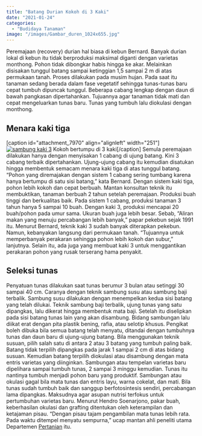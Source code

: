 ```yaml
---
title: "Batang Durian Kokoh di 3 Kaki"
date: "2021-01-24"
categories: 
  - "Budidaya Tanaman"
image: "/images/Gambar_duren_1024x655.jpg"
---
```


Peremajaan (recovery) durian hal biasa di kebun Bernard. Banyak durian lokal di kebun itu tidak berproduksi maksimal diganti dengan varietas monthong. Pohon tidak dibongkar habis hingga ke akar. Melainkan disisakan tunggul batang sampai ketinggian 1,5 sampai 2 m di atas permukaan tanah. Proses dilakukan pada musim hujan. Pada saat itu tanaman sedang berada dalam fase vegetatif sehingga tunas-tunas baru cepat tumbuh dipuncak tunggul. Beberapa cabang lengkap dengan daun di bawah pangkasan dipertahankan. Tujuannya agar tanaman tidak mati dan cepat mengeluarkan tunas baru. Tunas yang tumbuh lalu diokulasi dengan monthong.

## Menara kaki tiga

\[caption id="attachment\_7970" align="alignleft" width="251"\][![sambung kaki 3](/images/Gambar_3kaki_648x768.jpg)](http://localhost/mitra/wp-content/uploads/2021/01/Gambar_3kaki_648x768.jpg) Kokoh bertumpu di 3 kaki\[/caption\] Semula peremajaan dilakukan hanya dengan menyisakan 1 cabang di ujung batang. Kini 3 cabang terbaik dipertahankan. Ujung-ujung cabang itu kemudian disatukan hingga membentuk semacam menara kaki tiga di atas tunggul batang. “Pohon yang diremajakan dengan sistem 1 cabang sering tumbang karena hanya bertumpu di satu sisi batang,” kata Bernard. Dengan sistem kaki tiga, pohon lebih kokoh dan cepat berbuah. Mantan konsultan teknik itu membuktikan, tanaman berbuah 2 tahun setelah peremajaan. Produksi buah tinggi dan berkualitas baik. Pada sistem 1 cabang, produksi tanaman 3 tahun hanya 5 sampai 10 buah. Dengan kaki 3, produksi mencapai 20 buah/pohon pada umur sama. Ukuran buah juga lebih besar. Sebab, “Aliran makan yang menuju percabangan lebih banyak,” papar pekebun sejak 1991 itu. Menurut Bernard, teknik kaki 3 sudah banyak diterapkan pekebun. Namun, kebanyakan langsung dari permukaan tanah. “Tujuannya untuk memperbanyak perakaran sehingga pohon lebih kokoh dan subur,” lanjutnya. Selain itu, ada juga yang membuat kaki 3 untuk menggantikan perakaran pohon yang rusak terserang hama penyakit.

## Seleksi tunas

Penyatuan tunas dilakukan saat tunas berumur 3 bulan atau setinggi 30 sampai 40 cm. Caranya dengan teknik sambung susu atau sambung baji terbalik. Sambung susu dilakukan dengan menempelkan kedua sisi batang yang telah dilukai. Teknik sambung baji terbalik, ujung tunas yang satu dipangkas, lalu dikerat hingga membentuk mata baji. Setelah itu diselipkan pada sisi batang tunas lain yang akan disambung. Bidang sambungan lalu diikat erat dengan pita plastik bening, rafia, atau selotip khusus. Pengikat boleh dibuka bila semua batang telah menyatu, ditandai dengan tumbuhnya tunas dan daun baru di ujung-ujung batang. Bila menggunakan teknik susuan, pilih salah satu di antara 2 atau 3 batang yang tumbuh paling baik. Batang tidak terpilih dipangkas pada jarak 1 sampai 2 cm di atas bidang susuan. Kemudian batang terpilih diokulasi atau disambung dengan mata entris varietas yang diinginkan. Sambungan atau tempelan varietas baru dipelihara sampai tumbuh tunas, 2 sampai 3 minggu kemudian. Tunas itu nantinya tumbuh menjadi pohon baru yang produktif. Sambungan atau okulasi gagal bila mata tunas dan entris layu, warna cokelat, dan mati. Bila tunas sudah tumbuh baik dan sanggup berfotosintesis sendiri, percabangan lama dipangkas. Maksudnya agar asupan nutrisi terfokus untuk pertumbuhan varietas baru. Menurut Hendro Soenarjono, pakar buah, keberhasilan okulasi dan grafting ditentukan oleh keterampilan dan ketajaman pisau. “Dengan pisau tajam pengambilan mata tunas lebih rata. Pada waktu ditempel menyatu sempurna,” ucap mantan ahli peneliti utama Departemen [Pertanian](http://localhost/mitra/pertanian "Pertanian") itu.
